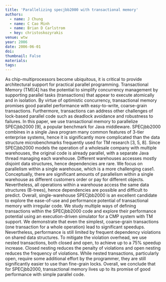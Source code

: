 ```yaml
---
title: 'Parallelizing specjbb2000 with transactional memory'
authors:
  - name: J Chung
  - name: C Cao Minh
  - name: Brian D Carlstrom
  - key: christoskozyrakis
venue: wtw
year: 2006
date: 2006-06-01
doi: 
thumbnail: False
materials:
tags:
---
```

As chip-multiprocessors become ubiquitous, it is critical to provide architectural support for practical parallel programming. Transactional Memory (TM)[4] has the potential to simplify concurrency management by supporting parallel tasks (transactions) that appear to execute atomically and in isolation. By virtue of optimistic concurrency, transactional memory promises good parallel performance with easy-to-write, coarse-grain transactions. Furthermore, transactions can address other challenges of lock-based parallel code such as deadlock avoidance and robustness to failures. In this paper, we use transactional memory to parallelize SPECjbb2000 [9], a popular benchmark for Java middleware. SPECjbb2000 combines in a single Java program many common features of 3-tier enterprise systems, hence it is significantly more complicated than the data structure microbenchmarks frequently used for TM research [3, 5, 8]. Since SPECjbb2000 models the operation of a wholesale company with multiple warehouses, the original code is already parallel, with a separate Java thread managing each warehouse. Different warehouses accesses mostly disjoint data structures, hence dependencies are rare. We focus on parallelism within a single warehouse, which is a more challenging case1. Conceptually, there are significant amounts of parallelism within a single warehouse as different customers order or pay for different objects. Nevertheless, all operations within a warehouse access the same data structures (B-trees), hence dependencies are possible and difficult to predict. Overall, single-warehouse SPECjbb2000 is an excellent candidate to explore the ease-of-use and performance potential of transactional memory with irregular code. We study multiple ways of defining transactions within the SPECjbb2000 code and explore their performance potential using an execution-driven simulator for a CMP system with TM support. We demonstrate that even the simplest, coarse-grain transactions (one transaction for a whole operation) lead to significant speedups. Nevertheless, performance is still limited by frequent dependency violations on shared data structures. To mitigate the violation overhead, we use nested transactions, both closed and open, to achieve up to a 75% speedup increase. Closed nesting reduces the penalty of violations and open nesting reduces the frequency of violations. While nested transactions, particularly open, require some additional effort by the programmer, they are still significantly easier to use than fine-grain locks. Overall, we conclude that for SPECjbb2000, transactional memory lives up to its promise of good performance with simple parallel code.
